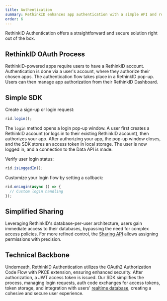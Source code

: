 ```yaml
---
title: Authentication
summary: RethinkID enhances app authentication with a simple API and robust OAuth flow, ensuring secure authorization and efficient token management for improved security and developer experience.
order: 6
---
```


RethinkID Authentication offers a straightforward and secure solution right out of the box.

## RethinkID OAuth Process

RethinkID-powered apps require users to have a RethinkID account. Authentication is done via a user's account, where they authorize their chosen apps. The authentication flow takes place in a RethinkID pop-up. Users can then manage app authorization from their RethinkID Dashboard.

## Simple SDK

Create a sign-up or login request:

```ts
rid.login();
```

The `login` method opens a login pop-up window. A user first creates a RethinkID account (or logs in to their existing RethinkID account), then authorizes your app. After authorizing your app, the pop-up window closes, and the SDK stores an access token in local storage. The user is now logged in, and a connection to the Data API is made.

Verify user login status:

```ts
rid.isLoggedIn();
```

Customize your login flow by setting a callback:

```ts
rid.onLogin(async () => {
  // Custom login handling
});
```

## Simplified Sharing

Leveraging RethinkID's database-per-user architecture, users gain immediate access to their databases, bypassing the need for complex access policies. For more refined control, the [Sharing API](/docs) allows assigning permissions with precision.

## Technical Backbone

Underneath, RethinkID Authentication utilizes the OAuth2 Authorization Code Flow with PKCE extension, ensuring enhanced security. After authorization, a JWT access token is issued. Our SDK simplifies the process, managing login requests, auth code exchanges for access tokens, token storage, and integration with users' [realtime database](/features/realtime-databases), creating a cohesive and secure user experience.
